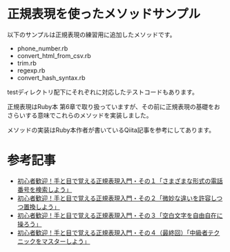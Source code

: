 # 正規表現を使ったメソッドサンプル

以下のサンプルは正規表現の練習用に追加したメソッドです。

- phone_number.rb
- convert_html_from_csv.rb
- trim.rb
- regexp.rb
- convert_hash_syntax.rb

testディレクトリ配下にそれぞれに対応したテストコードもあります。

正規表現はRuby本 第6章で取り扱っていますが、その前に正規表現の基礎をおさらいする意味でこれらのメソッドを実装しました。

メソッドの実装はRuby本作者が書いているQiita記事を参考にしてあります。

# 参考記事

- [初心者歓迎！手と目で覚える正規表現入門・その１「さまざまな形式の電話番号を検索しよう」](https://qiita.com/jnchito/items/893c887fbf19e17d3ff9)
- [初心者歓迎！手と目で覚える正規表現入門・その２「微妙な違いを許容しつつ置換しよう」](https://qiita.com/jnchito/items/64c3fdc53766ac6f2008)
- [初心者歓迎！手と目で覚える正規表現入門・その３「空白文字を自由自在に操ろう」](https://qiita.com/jnchito/items/6f0c885c1c4929092578)
- [初心者歓迎！手と目で覚える正規表現入門・その４（最終回）「中級者テクニックをマスターしよう」](https://qiita.com/jnchito/items/b0839f4f4651c29da408)

